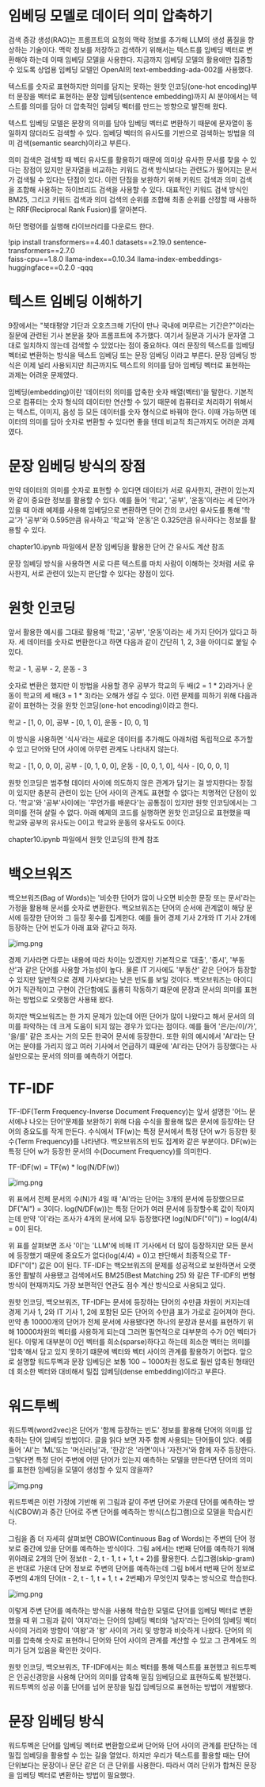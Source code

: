 # **임베딩 모델로 데이터 의미 압축하기**  
검색 증강 생성(RAG)는 프롬프트의 요청의 맥락 정보를 추가해 LLM의 생성 품질을 향상하는 기술이다. 맥락 정보를 저장하고 검색하기 위해서는 텍스트를 
임베딩 벡터로 변환해야 하는데 이때 임베딩 모델을 사용한다. 지금까지 임베딩 모델의 활용에만 집중할 수 있도록 상업용 임베딩 모델인 OpenAI의 text-embedding-ada-002를 
사용했다.  
  
텍스트를 숫자로 표현하지만 의미를 담지는 못하는 원핫 인코딩(one-hot encoding)부터 문장을 벡터로 표현하는 문장 임베딩(sentence embedding)까지 
AI 분야에서는 텍스트를 의미를 담아 더 압축적인 임베딩 벡터를 만드는 방향으로 발전해 왔다.  
  
텍스트 임베딩 모델은 문장의 의미를 담아 임베딩 벡터로 변환하기 때문에 문자열이 동일하지 않더라도 검색할 수 있다. 임베딩 벡터의 유사도를 기반으로 
검색하는 방법을 의미 검색(semantic search)이라고 부른다.  
  
의미 검색은 검색할 때 벡터 유사도를 활용하기 때문에 의미상 유사한 문서를 찾을 수 있다는 장점이 있지만 문자열을 비교하는 키워드 검색 방식보다는 
관련도가 떨어지는 문서가 검색될 수 있다는 단점이 있다. 이런 단점을 보완하기 위해 키워드 검색과 의미 검색을 조합해 사용하는 하이브리드 검색을 사용할 
수 있다. 대표적인 키워드 검색 방식인 BM25, 그리고 키워드 검색과 의미 검색의 순위를 조합해 최종 순위를 산정할 때 사용하는 RRF(Reciprocal Rank Fusion)를 
알아본다.  
  
하단 명령어를 실행해 라이브러리를 다운로드 한다.  
  
!pip install transformers==4.40.1 datasets==2.19.0 sentence-transformers==2.7.0  
faiss-cpu==1.8.0 llama-index==0.10.34 llama-index-embeddings-huggingface==0.2.0 -qqq  
  
# **텍스트 임베딩 이해하기**  
9장에서는 "북태평양 기단과 오호츠크해 기단이 만나 국내에 머무르는 기간은?"이라는 질문에 관련된 기사 본문을 찾아 프롬프트에 추가했다. 여기서 질문과 
기사가 문자열 그대로 일치하지 않는데 검색할 수 있었다는 점이 중요하다. 여러 문장의 텍스트를 임베딩 벡터로 변환하는 방식을 텍스트 임베딩 또는 문장 임베딩
이라고 부른다. 문장 임베딩 방식은 이제 널리 사용되지만 최근까지도 텍스트의 의미를 담아 임베딩 벡터로 표현하는 과제는 어려운 문제였다.  
  
임베딩(embedding)이란 '데이터의 의미를 압축한 숫자 배열(벡터)'을 말한다. 기본적으로 컴퓨터는 숫자 형식의 데이터만 연산할 수 있기 때문에 컴퓨터로 
처리하기 위해서는 텍스트, 이미지, 음성 등 모든 데이터를 숫자 형식으로 바꿔야 한다. 이때 가능하면 데이터의 의미를 담아 숫자로 변환할 수 있다면 
좋을 텐데 비교적 최근까지도 어려운 과제였다.  
  
# **문장 임베딩 방식의 장점**  
만약 데이터의 의미를 숫자로 표현할 수 있다면 데이터가 서로 유사한지, 관련이 있는지와 같이 중요한 정보를 활용할 수 있다. 예를 들어 '학교', '공부', 
'운동'이라는 세 단어가 있을 때 아래 예제를 사용해 임베딩으로 변환하면 단어 간의 코사인 유사도를 통해 '학교'가 '공부'와 0.595만큼 유사하고 '학교'와 
'운동'은 0.325만큼 유사하다는 정보를 활용할 수 있다.  
  
chapter10.ipynb 파일에서 문장 임베딩을 활용한 단어 간 유사도 계산 참조  
  
문장 임베딩 방식을 사용하면 서로 다른 텍스트를 마치 사람이 이해하는 것처럼 서로 유사한지, 서로 관련이 있는지 판단할 수 있다는 장점이 있다.  
  
# **원핫 인코딩**  
앞서 활용한 예시를 그대로 활용해 '학교', '공부', '운동'이라는 세 가지 단어가 있다고 하자. 세 데이터를 숫자로 변환한다고 하면 다음과 같이 간단히 
1, 2, 3을 아이디로 붙일 수 있다.  
  
학교 - 1, 공부 - 2, 운동 - 3  
  
숫자로 변환은 했지만 이 방법을 사용할 경우 공부가 학교의 두 배(2 = 1 * 2)라거나 운동이 학교의 세 배(3 = 1 * 3)라는 오해가 생길 수 있다. 이런 
문제를 피하기 위해 다음과 같이 표현하는 것을 원핫 인코딩(one-hot encoding)이라고 한다.  
  
학교 - [1, 0, 0], 공부 - [0, 1, 0], 운동 - [0, 0, 1]  
  
이 방식을 사용하면 '식사'라는 새로운 데이터를 추가해도 아래처럼 독립적으로 추가할 수 있고 단어와 단어 사이에 아무런 관계도 나타내지 않는다.  
  
학교 - [1, 0, 0, 0], 공부 - [0, 1, 0, 0], 운동 - [0, 0, 1, 0], 식사 - [0, 0, 0, 1]  
  
원핫 인코딩은 범주형 데이터 사이에 의도하지 않은 관계가 담기는 걸 방지한다는 장점이 있지만 충분히 관련이 있는 단어 사이의 관계도 표현할 수 없다는 
치명적인 단점이 있다. '학교'와 '공부'사이에는 '무언가를 배운다'는 공통점이 있지만 원핫 인코딩에서는 그 의미를 전혀 살릴 수 없다. 아래 예제의 코드를 
실행하면 원핫 인코딩으로 표현했을 때 학교와 공부의 유사도는 0이고 학교와 운동의 유사도도 0이다.  
  
chapter10.ipynb 파일에서 원핫 인코딩의 한계 참조  
  
# **백오브워즈**  
백오브워즈(Bag of Words)는 '비슷한 단어가 많이 나오면 비슷한 문장 또는 문서'라는 가정을 활용해 문서를 숫자로 변환한다. 백오브워즈는 단어의 순서에 
관계없이 해당 문서에 등장한 단어와 그 등장 횟수를 집계한다. 예를 들어 경제 기사 2개와 IT 기사 2개에 등장하는 단어 빈도가 아래 표와 같다고 하자.  
  
![img.png](image/img.png)  
  
경제 기사라면 다루는 내용에 따라 차이는 있겠지만 기본적으로 '대출', '증시', '부동산'과 같은 단어를 사용할 가능성이 높다. 물론 IT 기사에도 '부동산' 
같은 단어가 등장할 수 있지만 일반적으로 경제 기사보다는 낮은 빈도를 보일 것이다. 백오브워즈는 아이디어가 직관적이고 구현이 간단함에도 훌륭히 작동하기 
떄문에 문장과 문서의 의미를 표현하는 방법으로 오랫동안 사용돼 왔다.  
  
하지만 백오브워즈는 한 가지 문제가 있는데 어떤 단어가 많이 나왔다고 해서 문서의 의미를 파악하는 데 크게 도움이 되지 않는 경우가 있다는 점이다. 
예를 들어 '은/는/이/가', '을/를' 같은 조사는 거의 모든 한국어 문서에 등장한다. 또한 위의 예시에서 'AI'라는 단어는 분야를 가리지 않고 여러 기사에서 
언급하기 떄문에 'AI'라는 단어가 등장했다는 사실만으로는 문서의 의미를 예측하기 어렵다.  
  
# **TF-IDF**  
TF-IDF(Term Frequency-Inverse Document Frequency)는 앞서 설명한 '어느 문서에나 나오는 단어'문제를 보완하기 위해 다음 수식을 활용해 많은 
문서에 등장하는 단어의 중요도를 작게 만든다. 수식에서 TF(w)는 특정 문서에서 특정 단어 w가 등장한 횟수(Term Frequency)를 나타낸다. 백오브워즈의 빈도 
집계와 같은 부분이다. DF(w)는 특정 단어 w가 등장한 문서의 수(Document Frequency)를 의미한다.  
  
TF-IDF(w) = TF(w) * log(N/DF(w))  
  
![img.png](image/img2.png)  
  
위 표에서 전체 문서의 수(N)가 4일 때 'AI'라는 단어는 3개의 문서에 등장했으므로 DF("AI") = 3이다. log(N/DF(w))는 특정 단어가 여러 문서에 
등장할수록 값이 작아지는데 만약 '이'라는 조사가 4개의 문서에 모두 등장했다면 log(N/DF("이")) = log(4/4) = 0이 된다.  
  
위 표를 살펴보면 조사 '이'는 'LLM'에 비해 IT 기사에서 더 많이 등장하지만 모든 문서에 등장했기 때문에 중요도가 없다(log(4/4) = 0)고 판단해서 
최종적으로 TF-IDF("이") 값은 0이 된다. TF-IDF는 백오브워즈의 문제를 성공적으로 보완하면서 오랫동안 활발히 사용됐고 검색에서도 BM25(Best Matching 25) 
와 같은 TF-IDF의 변형 방식이 현재까지도 가장 보편적인 연관도 점수 계산 방식으로 사용되고 있다.  
  
원핫 인코딩, 백오브워즈, TF-IDF는 문서에 등장하는 단어의 수만큼 차원이 커지는데 경제 기사 1, 2와 IT 기사 1, 2에 포함된 모든 단어의 수만큼 표가 
가로로 길어져야 한다. 만약 총 10000개의 단어가 전체 문서에 사용됐다면 하나의 문장과 문서를 표현하기 위해 10000차원의 벡터를 사용하게 되는데 그러면 
필연적으로 대부분의 수가 0인 벡터가 된다. 이렇게 대부분이 0인 벡터를 희소(sparse)하다고 하는데 희소한 벡터는 의미를 '압축'해서 담고 있지 못하기 
떄문에 벡터와 벡터 사이의 관계를 활용하기 어렵다. 앞으로 설명할 워드투벡과 문장 임베딩은 보통 100 ~ 1000차원 정도로 훨씬 압축된 형태인데 회소한 
벡터와 대비해서 밀집 임베딩(dense embedding)이라고 부른다.  
  
# **워드투벡**  
워드투벡(word2vec)은 단어가 '함께 등장하는 빈도' 정보를 활용해 단어의 의미를 압축하는 단어 임베딩 방법이다. 글을 읽다 보면 자주 함께 사용되는 
단어들이 있다. 예를 들어 'AI'는 'ML'또는 '머신러닝'과, '한강'은 '라면'이나 '자전거'와 함께 자주 등장한다. 그렇다면 특정 단어 주변에 어떤 
단어가 있는지 예측하는 모델을 만든다면 단어의 의미를 표현한 임베딩을 모델이 생성할 수 있지 않을까?  
  
![img.png](image/img3.png)  
  
워드투벡은 이런 가정에 기반해 위 그림과 같이 주변 단어로 가운데 단어를 예측하는 방식(CBOW)과 중간 단어로 주변 단어를 예측하는 방식(스킵그램)으로 
모델을 학습시킨다.  
  
그림을 좀 더 자세히 살펴보면 CBOW(Continuous Bag of Words)는 주변의 단어 정보로 중간에 있을 단어를 예측하는 방식이다. 그림 a에서는 t번째 단어를 
예측하기 위해 위아래로 2개의 단어 정보(t - 2, t - 1, t + 1, t + 2)를 활용한다. 스킵그램(skip-gram)은 반대로 가운데 단어 정보로 주변의 단어를 
예측하는데 그림 b에서 t번째 단어 정보로 주변의 4개의 단어(t - 2, t - 1, t + 1, t + 2번째)가 무엇인지 맞추는 방식으로 학습한다.  
  
![img.png](image/img4.png)  
  
이렇게 주변 단어를 예측하는 방식을 사용해 학습한 모델로 단어를 임베딩 벡터로 변환했을 때 위 그림과 같이 '여자'라는 단어의 임베딩 벡터와 '남자'라는 
단어의 임베딩 벡터 사이의 거리와 방향이 '여왕'과 '왕' 사이의 거리 및 방향과 비슷하게 나왔다. 단어의 의미를 압축해 숫자로 표현하니 단어와 단어 
사이의 관계를 계산할 수 있고 그 관계에도 의미가 담겨 있음을 확인한 것이다.  
  
원핫 인코딩, 백오브워즈, TF-IDF에서는 희소 벡터를 통해 텍스트를 표현했고 워드투벡은 인공신경망을 사용해 단어의 의미를 압축해 밀집 임베딩으로 표현하도록 
발전했다. 워드투벡의 성공 이훌 단어를 넘어 문장을 밀집 임베딩으로 표현하는 방법이 개발됐다.  
  
# **문장 임베딩 방식**  
워드투벡은 단어를 임베딩 벡터로 변환함으로써 단어와 단어 사이의 관계를 판단하는 데 밀집 임베딩을 활용할 수 있는 길을 열었다. 하지만 우리가 텍스트를 
활용할 때는 단어 단위보다는 문장이나 문단 같은 더 큰 단위를 사용한다. 따라서 여러 단위가 합쳐진 문장을 임베딩 벡터로 변환하는 방법이 필요했다.  
  
